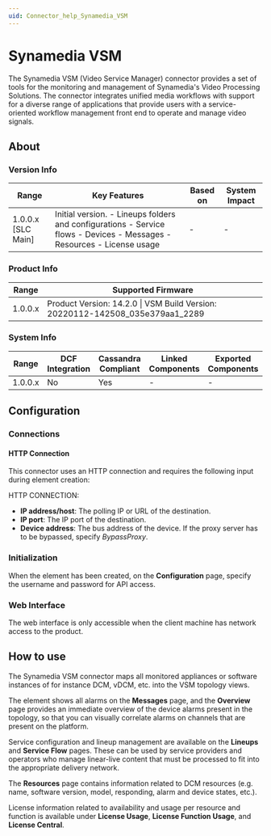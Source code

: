 ```yaml
---
uid: Connector_help_Synamedia_VSM
---
```


# Synamedia VSM

The Synamedia VSM (Video Service Manager) connector provides a set of tools for the monitoring and management of Synamedia's Video Processing Solutions. The connector integrates unified media workflows with support for a diverse range of applications that provide users with a service-oriented workflow management front end to operate and manage video signals.

## About

### Version Info

| **Range**            | **Key Features**                                                                                                       | **Based on** | **System Impact** |
|----------------------|------------------------------------------------------------------------------------------------------------------------|--------------|-------------------|
| 1.0.0.x \[SLC Main\] | Initial version. - Lineups folders and configurations - Service flows - Devices - Messages - Resources - License usage | \-           | \-                |

### Product Info

| **Range** | **Supported Firmware**                                                        |
|-----------|-------------------------------------------------------------------------------|
| 1.0.0.x   | Product Version: 14.2.0 \| VSM Build Version: 20220112-142508_035e379aa1_2289 |

### System Info

| **Range** | **DCF Integration** | **Cassandra Compliant** | **Linked Components** | **Exported Components** |
|-----------|---------------------|-------------------------|-----------------------|-------------------------|
| 1.0.0.x   | No                  | Yes                     | \-                    | \-                      |

## Configuration

### Connections

#### HTTP Connection

This connector uses an HTTP connection and requires the following input during element creation:

HTTP CONNECTION:

- **IP address/host**: The polling IP or URL of the destination.
- **IP port**: The IP port of the destination.
- **Device address**: The bus address of the device. If the proxy server has to be bypassed, specify *BypassProxy*.

### Initialization

When the element has been created, on the **Configuration** page, specify the username and password for API access.

### Web Interface

The web interface is only accessible when the client machine has network access to the product.

## How to use

The Synamedia VSM connector maps all monitored appliances or software instances of for instance DCM, vDCM, etc. into the VSM topology views.

The element shows all alarms on the **Messages** page, and the **Overview** page provides an immediate overview of the device alarms present in the topology, so that you can visually correlate alarms on channels that are present on the platform.

Service configuration and lineup management are available on the **Lineups** and **Service Flow** pages. These can be used by service providers and operators who manage linear-live content that must be processed to fit into the appropriate delivery network.

The **Resources** page contains information related to DCM resources (e.g. name, software version, model, responding, alarm and device states, etc.).

License information related to availability and usage per resource and function is available under **License Usage**, **License Function Usage**, and **License Central**.
